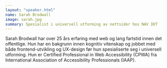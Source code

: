 ```yaml
---
layout: "speaker.html"
name: Sarah Brodwall
image: sarah.jpg
summary: Spesialist i universell utforming av nettsider hos NAV IKT
---
```

Sarah Brodwall har over 25 års erfaring med web og lang fartstid innen det offentlige.  Hun har en bakgrunn innen kognitiv vitenskap og jobbet med både frontend-utvikling og UX-design før hun spesialiserte seg i universell utforming.  Hun er Certified Professional in Web Accessibility (CPWA) fra International Association of Accessibility Professionals (IAAP).
